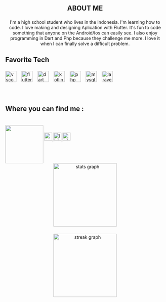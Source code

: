 <h2 align="center">ABOUT ME</h2>

###

<p align="center">I'm a high school student who lives in the Indonesia. I'm learning how to code. I love making and designing Aplication with Flutter. It's fun to code something that anyone on the Android/Ios can easily see. I also enjoy programming in Dart and Php because they challenge me more. I love it when I can finally solve a difficult problem.</p>

###

<h2 align="left">Favorite Tech</h2>

###

<div align="left">
  <img src="https://cdn.jsdelivr.net/gh/devicons/devicon/icons/vscode/vscode-original.svg" height="35" alt="vscode logo"  />
  <img width="8" />
  <img src="https://cdn.jsdelivr.net/gh/devicons/devicon/icons/flutter/flutter-original.svg" height="35" alt="flutter logo"  />
  <img width="8" />
  <img src="https://cdn.jsdelivr.net/gh/devicons/devicon/icons/dart/dart-original.svg" height="35" alt="dart logo"  />
  <img width="8" />
  <img src="https://cdn.jsdelivr.net/gh/devicons/devicon/icons/kotlin/kotlin-original.svg" height="35" alt="kotlin logo"  />
  <img width="8" />
  <img src="https://cdn.jsdelivr.net/gh/devicons/devicon/icons/php/php-original.svg" height="35" alt="php logo"  />
  <img width="8" />
  <img src="https://cdn.jsdelivr.net/gh/devicons/devicon/icons/mysql/mysql-original.svg" height="35" alt="mysql logo"  />
  <img width="8" />
  <img src="https://cdn.jsdelivr.net/gh/devicons/devicon/icons/laravel/laravel-plain.svg" height="35" alt="laravel logo"  />
</div>

###

<br clear="both">

<h2 align="left">Where you can find me :</h2>

###

<br clear="both">

<img align="left" height="120" src="https://media.licdn.com/dms/image/D5603AQHXJHYxZLcDpg/profile-displayphoto-shrink_200_200/0/1703079899037?e=1708560000&v=beta&t=pC7vlkZrIN5UJ3Bzkbh-On8Y3K7NCVbTJ5RHWrclaHw"  />

###

<div align="left">
  <a href="willyofficial082@gmail.com" target="_blank">
    <img src="https://img.shields.io/static/v1?message=Gmail&logo=gmail&label=&color=D14836&logoColor=white&labelColor=&style=flat" height="25" alt="gmail logo"  />
  </a>
  <a href="https://www.linkedin.com/in/willy-agustri-djabar-090248246/" target="_blank">
    <img src="https://img.shields.io/static/v1?message=LinkedIn&logo=linkedin&label=&color=0077B5&logoColor=white&labelColor=&style=flat" height="25" alt="linkedin logo"  />
  </a>
  <a href="https://api.whatsapp.com/send?phone=6289691212015&text=Halo%2C%20Saya%20Tertarik%20dengan%20kemampuan%20anda!" target="_blank">
    <img src="https://img.shields.io/static/v1?message=Whatsapp&logo=whatsapp&label=&color=25D366&logoColor=white&labelColor=&style=flat" height="25" alt="whatsapp logo"  />
  </a>
</div>

###

<br clear="both">

<div align="center">
  <img src="https://github-readme-stats.vercel.app/api?username=WillyAgustri&hide_title=false&hide_rank=false&show_icons=true&include_all_commits=true&count_private=true&disable_animations=false&theme=merko&locale=en&hide_border=false" height="200" alt="stats graph"  />
</div>

###

<div align="center">
  <img src="https://streak-stats.demolab.com?user=WillyAgustri&locale=en&mode=daily&theme=merko&hide_border=false&border_radius=5&order=3" height="200" alt="streak graph"  />
</div>

###
